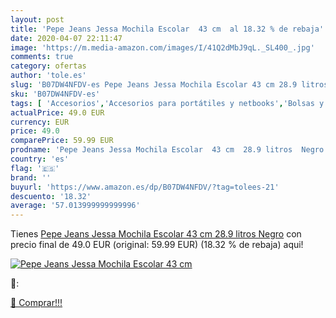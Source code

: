 ```yaml
---
layout: post
title: 'Pepe Jeans Jessa Mochila Escolar  43 cm  al 18.32 % de rebaja'
date: 2020-04-07 22:11:47
image: 'https://m.media-amazon.com/images/I/41Q2dMbJ9qL._SL400_.jpg'
comments: true
category: ofertas
author: 'tole.es'
slug: 'B07DW4NFDV-es Pepe Jeans Jessa Mochila Escolar 43 cm 28.9 litros Negro'
sku: 'B07DW4NFDV-es'
tags: [ 'Accesorios','Accesorios para portátiles y netbooks','Bolsas y fundas para portátiles y netbooks','Informática','Mochilas para portátiles y netbooks','escolar','mochila', ]
actualPrice: 49.0 EUR
currency: EUR
price: 49.0
comparePrice: 59.99 EUR
prodname: 'Pepe Jeans Jessa Mochila Escolar  43 cm  28.9 litros  Negro'
country: 'es'
flag: '🇪🇸'
brand: ''
buyurl: 'https://www.amazon.es/dp/B07DW4NFDV/?tag=tolees-21'
descuento: '18.32'
average: '57.013999999999996'
---
```


Tienes [Pepe Jeans Jessa Mochila Escolar  43 cm  28.9 litros  Negro](https://www.amazon.es/dp/B07DW4NFDV/?tag=tolees-21) con precio final de  49.0 EUR (original: 59.99 EUR) (18.32 %  de rebaja) aqui!

[![Pepe Jeans Jessa Mochila Escolar  43 cm ](https://m.media-amazon.com/images/I/41Q2dMbJ9qL._SL400_.jpg)](https://www.amazon.es/dp/B07DW4NFDV/?tag=tolees-21)

🔎:


[🛒 Comprar!!!](https://www.amazon.es/dp/B07DW4NFDV/?tag=tolees-21)
